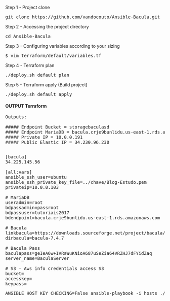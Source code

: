 
Step 1 - Project clone 
<pre>
git clone https://github.com/vandocouto/Ansible-Bacula.git
</pre>

Step 2 - Accessing the project directory
<pre>
cd Ansible-Bacula
</pre>

Step 3 - Configuring variables according to your sizing
<pre>
$ vim terraform/default/variables.tf
</pre>
Step 4 - Terraform plan
<pre>
./deploy.sh default plan
</pre>
Step 5 - Terraform apply (Build project)
<pre>
./deploy.sh default apply
</pre>

#### OUTPUT Terraform
<pre>
Outputs:

##### Endpoint Bucket = storagebaculasd
##### Endpoint MariaDB = bacula.crje9bunlidu.us-east-1.rds.amazonaws.com:3306
##### Private IP = 10.0.0.191
##### Public Elastic IP = 34.230.96.230

</pre>

<pre>
[bacula]
34.225.145.56

[all:vars]
ansible_ssh_user=ubuntu
ansible_ssh_private_key_file=../chave/Blog-Estudo.pem
privateip=10.0.0.103

# MariaDB
useradmin=root
bdpassadmin=passroot
bdpassuser=tutoriais2017
bdendpoint=bacula.crje9bunlidu.us-east-1.rds.amazonaws.com

# Bacula
linkbacula=https://downloads.sourceforge.net/project/bacula/bacula/7.4.7/bacula-7.4.7.tar.gz
dirbacula=bacula-7.4.7

# Bacula Pass
baculapass=geIeA6w+IVRaWuKNioA687uSeZia64VRZHJ7dFYidZaq
server_name=BaculaServer

# S3 - Aws info credentials access S3
bucket=
accesskey=
keypass=
</pre>

<pre>
ANSIBLE_HOST_KEY_CHECKING=False ansible-playbook -i hosts ./tasks/main.yml 
</pre>

